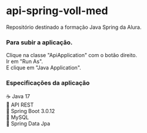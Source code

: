 # api-spring-voll-med
Repositório destinado a formação Java Spring da Alura.

### Para subir a aplicação.
Clique na classe "ApiApplication" com o botão direito. <br>
Ir em "Run As". <br>
E clique em "Java Application". <br>

### Especificações da aplicação
☕ Java 17<br>
🥅 API REST<br>
🍃 Spring Boot 3.0.12<br>
🐬 MySQL<br>
🎲 Spring Data Jpa<br>

